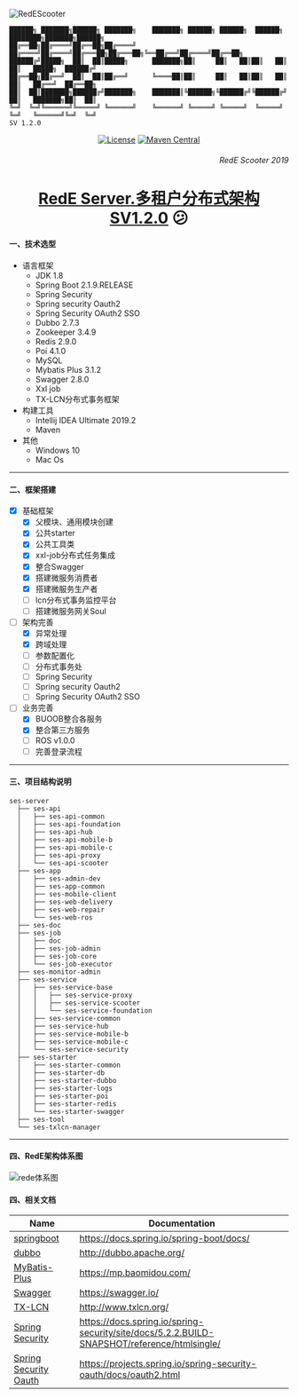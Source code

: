 
![RedEScooter](https://github.com/mrjerryli/ses-server/blob/master/ses-doc/images/redescooter.png)

```$xslt
██████╗ ███████╗██████╗ ███████╗    ███████╗ ██████╗ ██████╗  ██████╗ ████████╗███████╗██████╗
██╔══██╗██╔════╝██╔══██╗██╔════╝    ██╔════╝██╔════╝██╔═══██╗██╔═══██╗╚══██╔══╝██╔════╝██╔══██╗
██████╔╝█████╗  ██║  ██║█████╗      ███████╗██║     ██║   ██║██║   ██║   ██║   █████╗  ██████╔╝
██╔══██╗██╔══╝  ██║  ██║██╔══╝      ╚════██║██║     ██║   ██║██║   ██║   ██║   ██╔══╝  ██╔══██╗
██║  ██║███████╗██████╔╝███████╗    ███████║╚██████╗╚██████╔╝╚██████╔╝   ██║   ███████╗██║  ██║
╚═╝  ╚═╝╚══════╝╚═════╝ ╚══════╝    ╚══════╝ ╚═════╝ ╚═════╝  ╚═════╝    ╚═╝   ╚══════╝╚═╝  ╚═╝                                                                                  
SV 1.2.0
```
      
<div align=center>

[![License](https://img.shields.io/badge/License-Apache%202.0-blue.svg?label=license)](https://github.com/mrjerryli/ses-server/blob/master/LICENSE) 
[![Maven Central](https://img.shields.io/maven-central/v/org.apache.maven/apache-maven.svg?label=Maven%20Central)](https://search.maven.org/#search%7Cgav%7C1%7Cg%3A%22org.apache.maven%22%20AND%20a%3A%22apache-maven%22)

</div>


                             
###### <div align=right>RedE Scooter 2019
# <div align=center>[RedE Server.多租户分布式架构 SV1.2.0](https://github.com/mrjerryli/ses-server) :confused:	
 

#### 一、技术选型

- 语言框架
	- JDK 1.8
	- Spring Boot 2.1.9.RELEASE
    - Spring Security
    - Spring security Oauth2
    - Spring Security OAuth2 SSO
	- Dubbo 2.7.3
	- Zookeeper 3.4.9
	- Redis 2.9.0
	- Poi 4.1.0
	- MySQL
	- Mybatis Plus  3.1.2
	- Swagger 2.8.0
	- Xxl job 
	- TX-LCN分布式事务框架
- 构建工具
	- Intellij IDEA Ultimate 2019.2
	- Maven
- 其他
	- Windows 10
	- Mac Os

---

#### 二、框架搭建

- [x] 基础框架
    - [x] 父模块、通用模块创建
    - [x] 公共starter
    - [x] 公共工具类
    - [x] xxl-job分布式任务集成
    - [X] 整合Swagger
    - [X] 搭建微服务消费者
    - [X] 搭建微服务生产者
    - [ ] lcn分布式事务监控平台
    - [ ] 搭建微服务网关Soul
- [ ] 架构完善
    - [X] 异常处理
    - [X] 跨域处理
    - [ ] 参数配置化
    - [ ] 分布式事务处
    - [ ] Spring Security
    - [ ] Spring security Oauth2
    - [ ] Spring Security OAuth2 SSO
    
- [ ] 业务完善
    - [X] BUOOB整合各服务
    - [X] 整合第三方服务
    - [ ] ROS v1.0.0
    - [ ] 完善登录流程

---

#### 三、项目结构说明
```text
ses-server
  ├── ses-api
  │   ├── ses-api-common
  │   ├── ses-api-foundation
  │   ├── ses-api-hub
  │   ├── ses-api-mobile-b
  │   ├── ses-api-mobile-c
  │   ├── ses-api-proxy
  │   └── ses-api-scooter
  ├── ses-app
  │   ├── ses-admin-dev
  │   ├── ses-app-common
  │   ├── ses-mobile-client
  │   ├── ses-web-delivery
  │   ├── ses-web-repair
  │   └── ses-web-ros
  ├── ses-doc
  ├── ses-job
  │   ├── doc
  │   ├── ses-job-admin
  │   ├── ses-job-core
  │   └── ses-job-executor
  ├── ses-monitor-admin
  ├── ses-service
  │   ├── ses-service-base
  │   │   ├── ses-service-proxy
  │   │   ├── ses-service-scooter
  │   │   └── ses-service-foundation
  │   ├── ses-service-common
  │   ├── ses-service-hub
  │   ├── ses-service-mobile-b
  │   ├── ses-service-mobile-c
  │   └── ses-service-security
  ├── ses-starter
  │   ├── ses-starter-common
  │   ├── ses-starter-db
  │   ├── ses-starter-dubbo
  │   ├── ses-starter-logs
  │   ├── ses-starter-poi
  │   ├── ses-starter-redis
  │   └── ses-starter-swagger
  ├── ses-tool
  └── ses-txlcn-manager
```
---

#### 四、RedE架构体系图

![rede体系图](https://github.com/mrjerryli/ses-server/blob/master/ses-doc/images/rede.png)

#### 四、相关文档

| Name | Documentation|
| ---------- | ---------------------------------------- |
| [springboot](https://docs.spring.io/spring-boot/docs/) | https://docs.spring.io/spring-boot/docs/ |
| [dubbo](http://dubbo.apache.org/en-us/) | http://dubbo.apache.org/ |      
| [MyBatis-Plus](https://mp.baomidou.com/) |https://mp.baomidou.com/|
| [Swagger](https://swagger.io/#)|https://swagger.io/|
| [TX-LCN](http://www.txlcn.org/)|http://www.txlcn.org/|
| [Spring Security](https://docs.spring.io/spring-security/site/docs/5.2.2.BUILD-SNAPSHOT/reference/htmlsingle/)|https://docs.spring.io/spring-security/site/docs/5.2.2.BUILD-SNAPSHOT/reference/htmlsingle/|
| [Spring Security Oauth](https://projects.spring.io/spring-security-oauth/docs/oauth2.html)|https://projects.spring.io/spring-security-oauth/docs/oauth2.html|
